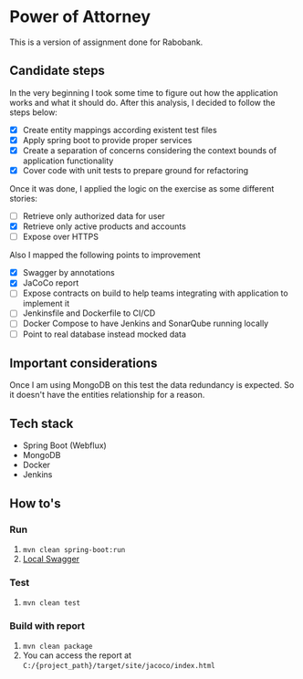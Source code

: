 # Power of Attorney
This is a version of assignment done for Rabobank.

## Candidate steps
In the very beginning I took some time to figure out how the application works and what it should do. 
After this analysis, I decided to follow the steps below:
- [x] Create entity mappings according existent test files
- [x] Apply spring boot to provide proper services
- [x] Create a separation of concerns considering the context bounds of application functionality
- [x] Cover code with unit tests to prepare ground for refactoring

Once it was done, I applied the logic on the exercise as some different stories:
- [ ] Retrieve only authorized data for user
- [x] Retrieve only active products and accounts
- [ ] Expose over HTTPS

Also I mapped the following points to improvement
- [x] Swagger by annotations
- [x] JaCoCo report
- [ ] Expose contracts on build to help teams integrating with application to implement it
- [ ] Jenkinsfile and Dockerfile to CI/CD
- [ ] Docker Compose to have Jenkins and SonarQube running locally
- [ ] Point to real database instead mocked data

## Important considerations
Once I am using MongoDB on this test the data redundancy is expected. So it doesn't have the entities relationship for a reason.

## Tech stack
- Spring Boot (Webflux)
- MongoDB
- Docker
- Jenkins

## How to's
### Run
1. `mvn clean spring-boot:run`
2. [Local Swagger](http://localhost:8080/swagger-ui.html)

### Test
1. `mvn clean test`

### Build with report
1. `mvn clean package`
2. You can access the report at `C:/{project_path}/target/site/jacoco/index.html`
 
